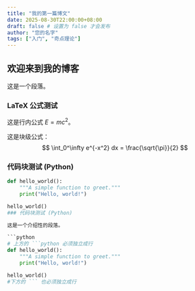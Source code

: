 ```yaml
---
title: "我的第一篇博文"
date: 2025-08-30T22:00:00+08:00
draft: false # 设置为 false 才会发布
author: "您的名字"
tags: ["入门", "奇点理论"]
---
```


## 欢迎来到我的博客

这是一个段落。

### LaTeX 公式测试

这是行内公式 $E=mc^2$。

这是块级公式：
$$
\int_0^\infty e^{-x^2} dx = \frac{\sqrt{\pi}}{2}
$$

### 代码块测试 (Python)

```python
def hello_world():
    """A simple function to greet."""
    print("Hello, world!")

hello_world()
### 代码块测试 (Python)

这是一个介绍性的段落。

```python
# 上方的 ```python 必须独立成行
def hello_world():
    """A simple function to greet."""
    print("Hello, world!")

hello_world()
#下方的 ``` 也必须独立成行